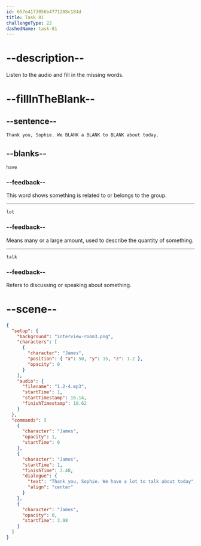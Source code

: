 ```yaml
---
id: 657e4173056b4771208c184d
title: Task 81
challengeType: 22
dashedName: task-81
---
```

<!--
AUDIO REFERENCE:
James: Thank you, Sophie. We have a lot to talk about today
-->

# --description--

Listen to the audio and fill in the missing words.

# --fillInTheBlank--

## --sentence--

`Thank you, Sophie. We BLANK a BLANK to BLANK about today.`

## --blanks--

`have`

### --feedback--

This word shows something is related to or belongs to the group.

---

`lot`

### --feedback--

Means many or a large amount, used to describe the quantity of something.

---

`talk`

### --feedback--

Refers to discussing or speaking about something.

# --scene--

```json
{
  "setup": {
    "background": "interview-room3.png",
    "characters": [
      {
        "character": "James",
        "position": { "x": 50, "y": 15, "z": 1.2 },
        "opacity": 0
      }
    ],
    "audio": {
      "filename": "1.2-4.mp3",
      "startTime": 1,
      "startTimestamp": 16.14,
      "finishTimestamp": 18.62
    }
  },
  "commands": [
    {
      "character": "James",
      "opacity": 1,
      "startTime": 0
    },
    {
      "character": "James",
      "startTime": 1,
      "finishTime": 3.48,
      "dialogue": {
        "text": "Thank you, Sophie. We have a lot to talk about today",
        "align": "center"
      }
    },
    {
      "character": "James",
      "opacity": 0,
      "startTime": 3.98
    }
  ]
}
```
